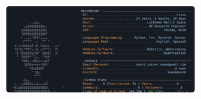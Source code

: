 <a href="https://https://github.com/swandavid">
    <picture>
        <img alt="David Swan's GitHub Profile README" src="profile.svg" >
    <picture>
</a>